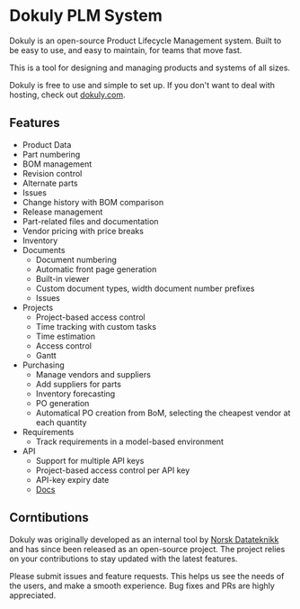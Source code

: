 # Dokuly PLM System

Dokuly is an open-source Product Lifecycle Management system.
Built to be easy to use, and easy to maintain, for teams that move fast.

This is a tool for designing and managing products and systems of all sizes.

Dokuly is free to use and simple to set up.
If you don't want to deal with hosting, check out [dokuly.com](https://dokuly.com/).

## Features

-  Product Data
  - Part numbering
  - BOM management
  - Revision control
  - Alternate parts
  - Issues
  - Change history with BOM comparison
  - Release management
  - Part-related files and documentation
  - Vendor pricing with price breaks
  - Inventory
- Documents
  - Document numbering
  - Automatic front page generation
  - Built-in viewer
  - Custom document types, width document number prefixes
  - Issues
- Projects
  - Project-based access control
  - Time tracking with custom tasks
  - Time estimation
  - Access control
  - Gantt
- Purchasing
  - Manage vendors and suppliers
  - Add suppliers for parts
  - Inventory forecasting
  - PO generation
  - Automatical PO creation from BoM, selecting the cheapest vendor at each quantity
- Requirements
  - Track requirements in a model-based environment
- API
  - Support for multiple API keys
  - Project-based access control per API key
  - API-key expiry date
  - [Docs](https://dokuly.com/#/api)

## Corntibutions

Dokuly was originally developed as an internal tool by [Norsk Datateknikk](https://norskdatateknikk.no/) and has since been released as an open-source project.
The project relies on your contributions to stay updated with the latest features.

Please submit issues and feature requests. This helps us see the needs of the users, and make a smooth experience.
Bug fixes and PRs are highly appreciated.
